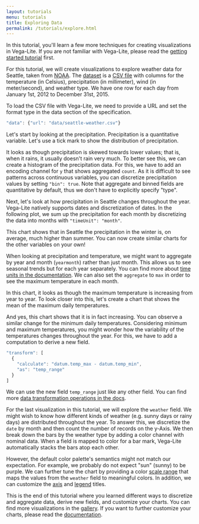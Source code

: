 ```yaml
---
layout: tutorials
menu: tutorials
title: Exploring Data
permalink: /tutorials/explore.html
---
```


In this tutorial, you'll learn a few more techniques for creating visualizations in Vega-Lite. If you are not familiar with Vega-Lite, please read the [getting started tutorial]({{site.baseurl}}/tutorials/getting_started.html) first.

For this tutorial, we will create visualizations to explore weather data for Seattle, taken from [NOAA](https://www.ncdc.noaa.gov/cdo-web/). The [dataset]({{site.baseurl}}/data/seattle-weather.csv) is a [CSV file](https://en.wikipedia.org/wiki/Comma-separated_values) with columns for the temperature (in Celsius), precipitation (in millimeter), wind (in meter/second), and weather type. We have one row for each day from January 1st, 2012 to December 31st, 2015.

To load the CSV file with Vega-Lite, we need to provide a URL and set the format type in the data section of the specification.

```js
"data": {"url": "data/seattle-weather.csv"}
```

Let's start by looking at the precipitation. Precipitation is a quantitative variable. Let's use a tick mark to show the distribution of precipitation.

<div class="vl-example" data-name="tick_dot"></div>

It looks as though precipitation is skewed towards lower values; that is, when it rains, it usually doesn't rain very much. To better see this, we can create a histogram of the precipitation data. For this, we have to add an encoding channel for `y` that shows aggregated `count`. As it is difficult to see patterns across continuous variables, you can discretize precipitation values by setting `"bin": true`. Note that aggregate and binned fields are quantitative by default, thus we don't have to explicitly specify "type".

<div class="vl-example" data-name="bar_aggregate_count"></div>

Next, let's look at how precipitation in Seattle changes throughout the year. Vega-Lite natively supports dates and discretization of dates. In the following plot, we sum up the precipitation for each month by discretizing the data into months with `"timeUnit": "month"`.

<div class="vl-example" data-name="line_mean_month"></div>

This chart shows that in Seattle the precipitation in the winter is, on average, much higher than summer. You can now create similar charts for the other variables on your own!

When looking at precipitation and temperature, we might want to aggregate by year and month (`yearmonth`) rather than just month. This allows us to see seasonal trends but for each year separately. You can find more about [time units in the documentation]({{site.baseurl}}/docs/timeunit.html). We can also set the `aggregate` to `max` in order to see the maximum temperature in each month.

<div class="vl-example" data-name="line_max_year"></div>

In this chart, it looks as though the maximum temperature is increasing from year to year. To look closer into this, let's create a chart that shows the mean of the maximum daily temperatures.

<div class="vl-example" data-name="line_mean_year"></div>

And yes, this chart shows that it is in fact increasing. You can observe a similar change for the minimum daily temperatures. Considering minimum and maximum temperatures, you might wonder how the variability of the temperatures changes throughout the year. For this, we have to add a computation to derive a new field.

```js
"transform": [
  {
    "calculate": "datum.temp_max - datum.temp_min",
    "as": "temp_range"
  }
]
```

We can use the new field `temp_range` just like any other field. You can find more [data transformation operations in the docs]({{site.baseurl}}/docs/transform.html).

<div class="vl-example" data-name="line_calculate"></div>

For the last visualization in this tutorial, we will explore the `weather` field. We might wish to know how different kinds of weather (e.g. sunny days or rainy days) are distributed throughout the year. To answer this, we discretize the `date` by month and then count the number of records on the y-Axis. We then break down the bars by the weather type by adding a color channel with nominal data. When a field is mapped to color for a bar mark, Vega-Lite automatically stacks the bars atop each other.

<!-- TODO: link to stacking config once we finish moving it -->

<div class="vl-example" data-name="stacked_bar_count"></div>

However, the default color palette's semantics might not match our expectation. For example, we probably do not expect "sun" (sunny) to be purple. We can further tune the chart by providing a color [scale range]({{site.baseurl}}/docs/scale.html#range) that maps the values from the `weather` field to meaningful colors. In addition, we can customize the [axis]({{site.baseurl}}/docs/axis.html) and [legend]({{site.baseurl}}/docs/legend.html) titles.

<div class="vl-example" data-name="stacked_bar_weather"></div>

This is the end of this tutorial where you learned different ways to discretize and aggregate data, derive new fields, and customize your charts. You can find more visualizations in the [gallery]({{site.baseurl}}/examples/). If you want to further customize your charts, please read the [documentation]({{site.baseurl}}/docs/).
